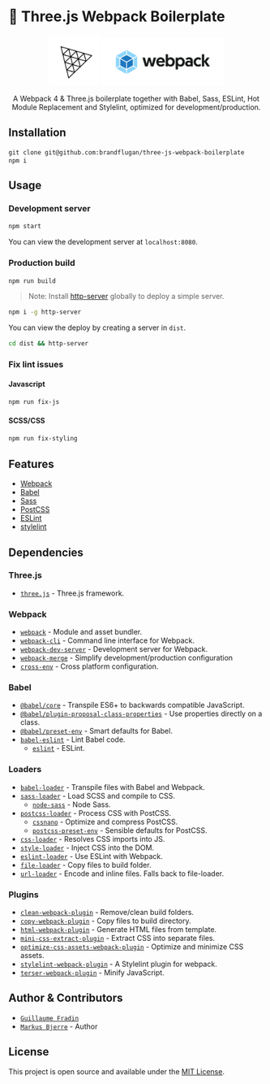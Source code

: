 # 🦥 Three.js Webpack Boilerplate
<p align="center">
  <img
    src="./src/images/logos/three-icon.png?raw=true"
    alt="Three.js logo"
    height="100px"
  />
  <img
    src="./src/images/logos/webpack-logo.svg?raw=true"
    alt="Webpack logo"
    height="94px"
  />
</p>
<p align="center">
  A Webpack 4 & Three.js boilerplate together with Babel, Sass, ESLint, Hot Module Replacement and Stylelint, optimized for development/production.
</p>

## Installation

```
git clone git@github.com:brandflugan/three-js-webpack-boilerplate
npm i
```

## Usage

### Development server

```bash
npm start
```

You can view the development server at `localhost:8080`.

### Production build

```bash
npm run build
```

> Note: Install [http-server](https://www.npmjs.com/package/http-server) globally to deploy a simple server.

```bash 
npm i -g http-server
```

You can view the deploy by creating a server in `dist`. 

```bash
cd dist && http-server
```

### Fix lint issues
#### Javascript
```bash
npm run fix-js
```

#### SCSS/CSS
```bash
npm run fix-styling
```

## Features

- [Webpack](https://webpack.js.org/)
- [Babel](https://babeljs.io/)
- [Sass](https://sass-lang.com/)
- [PostCSS](https://postcss.org/)
- [ESLint](https://eslint.org/)
- [stylelint](https://stylelint.io/)

## Dependencies

### Three.js
- [`three.js`](https://github.com/mrdoob/three.js) - Three.js framework.

### Webpack

- [`webpack`](https://github.com/webpack/webpack) - Module and asset bundler.
- [`webpack-cli`](https://github.com/webpack/webpack-cli) - Command line interface for Webpack.
- [`webpack-dev-server`](https://github.com/webpack/webpack-dev-server) - Development server for Webpack.
- [`webpack-merge`](https://github.com/survivejs/webpack-merge) - Simplify development/production configuration
- [`cross-env`](https://github.com/kentcdodds/cross-env) - Cross platform configuration.

### Babel

- [`@babel/core`](https://www.npmjs.com/package/@babel/core) - Transpile ES6+ to backwards compatible JavaScript.
- [`@babel/plugin-proposal-class-properties`](https://babeljs.io/docs/en/babel-plugin-proposal-class-properties) - Use properties directly on a class.
- [`@babel/preset-env`](https://babeljs.io/docs/en/babel-preset-env) - Smart defaults for Babel.
- [`babel-eslint`](https://github.com/babel/babel-eslint) - Lint Babel code.
  - [`eslint`](https://github.com/eslint/eslint) - ESLint.

### Loaders

- [`babel-loader`](https://webpack.js.org/loaders/babel-loader/) - Transpile files with Babel and Webpack.
- [`sass-loader`](https://webpack.js.org/loaders/sass-loader/) - Load SCSS and compile to CSS.
  - [`node-sass`](https://github.com/sass/node-sass) - Node Sass.
- [`postcss-loader`](https://webpack.js.org/loaders/postcss-loader/) - Process CSS with PostCSS.
  - [`cssnano`](https://github.com/cssnano/cssnano) - Optimize and compress PostCSS.
  - [`postcss-preset-env`](https://www.npmjs.com/package/postcss-preset-env) - Sensible defaults for PostCSS.
- [`css-loader`](https://webpack.js.org/loaders/css-loader/) - Resolves CSS imports into JS.
- [`style-loader`](https://webpack.js.org/loaders/style-loader/) - Inject CSS into the DOM.
- [`eslint-loader`](https://webpack.js.org/loaders/eslint-loader/) - Use ESLint with Webpack.
- [`file-loader`](https://webpack.js.org/loaders/file-loader/) - Copy files to build folder.
- [`url-loader`](https://webpack.js.org/loaders/url-loader/) - Encode and inline files. Falls back to file-loader.

### Plugins

- [`clean-webpack-plugin`](https://github.com/johnagan/clean-webpack-plugin) - Remove/clean build folders.
- [`copy-webpack-plugin`](https://github.com/webpack-contrib/copy-webpack-plugin) - Copy files to build directory.
- [`html-webpack-plugin`](https://github.com/jantimon/html-webpack-plugin) - Generate HTML files from template.
- [`mini-css-extract-plugin`](https://github.com/webpack-contrib/mini-css-extract-plugin) - Extract CSS into separate files.
- [`optimize-css-assets-webpack-plugin`](https://github.com/NMFR/optimize-css-assets-webpack-plugin) - Optimize and minimize CSS assets.
- [`stylelint-webpack-plugin`](https://github.com/webpack-contrib/stylelint-webpack-plugin) - A Stylelint plugin for webpack.
- [`terser-webpack-plugin`](https://github.com/webpack-contrib/terser-webpack-plugin) - Minify JavaScript.

## Author & Contributors
- [`Guillaume Fradin`](https://github.com/frading)
- [`Markus Bjerre`](https://github.com/brandflugan) - Author

## License

This project is open source and available under the [MIT License](LICENSE).
